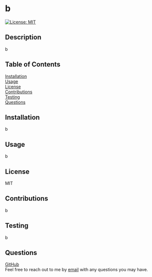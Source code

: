 
# b

[![License: MIT](https://img.shields.io/badge/License-MIT-blue.svg)](https://opensource.org/licenses/MIT)

## Description
b

## Table of Contents
[Installation](#Installation)  
[Usage](#Usage)  
[License](#License)  
[Contributions](#Contributions)  
[Testing](#Testing)  
[Questions](#Questions)

## Installation
b

## Usage
b

## License
MIT

## Contributions
b

## Testing
b

## Questions
[GitHub](https://github.com/b)  
Feel free to reach out to me by [email](mailto:b) with any questions you may have.
